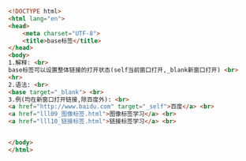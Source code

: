 
<BlogInfo title="12.base标签" author="白日梦想猿" pv=0 read_times=0 pre_cost_time=0分19秒 category="html5学习" tag_list="['html5学习']" create_time="2020.07.14 16:39:34" update_time="2020.07.14 16:46:35" />

```html
<!DOCTYPE html>
<html lang="en">
<head>
    <meta charset="UTF-8">
    <title>base标签</title>
</head>
<body>
1.解释: <br>
base标签可以设置整体链接的打开状态(self当前窗口打开,_blank新窗口打开) <br>
<hr>
2.语法: <br>
<base target="_blank"> <br>
3.例(均在新窗口打开链接,除百度外): <br>
<a href="http://www.baidu.com" target="_self">百度</a> <br>
<a href="lll09_图像标签.html">图像标签学习</a> <br>
<a href="lll10_链接标签.html">链接标签学习</a> <br>


</body>
</html>
```
